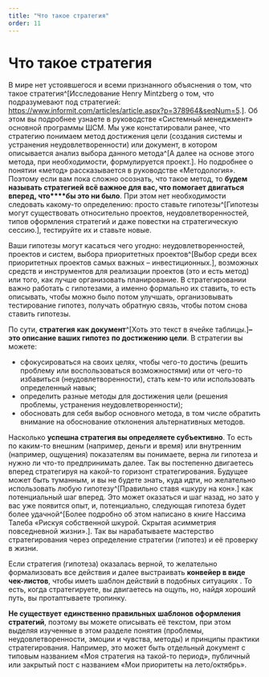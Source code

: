 ```yaml
---
title: "Что такое стратегия"
order: 11
---
```


# Что такое стратегия

В мире нет устоявшегося и всеми признанного объяснения о том, что такое стратегия^[Исследование Henry Mintzberg о том, что подразумевают под стратегией: <https://www.informit.com/articles/article.aspx?p=378964&seqNum=5>.]. Об этом вы подробнее узнаете в руководстве «Системный менеджмент» основной программы ШСМ. Мы уже констатировали ранее, что стратегию понимаем метод достижения цели (создания системы и устранения неудовлетворенности) или документ, в котором описывается анализ выбора данного метода^[А далее на основе этого метода, при необходимости, формулируется проект.]. Но подробнее о понятии «метод» рассказывается в руководстве «Методология». Поэтому если вам пока сложно осознать, что такое метод, то **будем называть стратегией всё важное для вас, что помогает двигаться вперед, что****бы это ни было**. При этом нет необходимости следовать какому-то определению: просто ставьте гипотезы^[Гипотезы могут существовать относительно проектов, неудовлетворенностей, типов оформления стратегий и даже повестки на стратегическую сессию.], тестируйте их и ставьте новые.

Ваши гипотезы могут касаться чего угодно: неудовлетворенностей, проектов и систем, выбора приоритетных проектов^[Выбор среди всех приоритетных проектов самых важных – инвестиционных.], возможных средств и инструментов для реализации проектов (это и есть метод) или того, как лучше организовать планирование. В стратегировании важно работать с гипотезами, а именно формально их ставить, то есть описывать, чтобы можно было потом улучшать, организовывать тестирование гипотез, получать обратную связь, чтобы потом снова ставить гипотезы.

По сути, **стратегия** **как документ**^[Хоть это текст в ячейке таблицы.]**– это описание ваших гипотез** **по достижению цели**. В стратегии вы можете:

* сфокусироваться на своих целях, чтобы чего-то достичь (решить проблему или воспользоваться возможностями) или от чего-то избавиться (неудовлетворенности), стать кем-то или использовать определенный навык;
* определить разные методы для достижения цели (решения проблемы, устранения неудовлетворенности);
* обосновать для себя выбор основного метода, в том числе обратить внимание на обоснование отклонения альтернативных методов.

Насколько **успешна стратегия вы определяете субъективно**. То есть по каким-то внешним (например, деньги и время) или внутренним (например, ощущения) показателям вы понимаете, верна ли гипотеза и нужно ли что-то предпринимать далее. Так вы постепенно двигаетесь вперед стратегируя на какой-то горизонт стратегирования. Будущее может быть туманным, и вы не будете знать, куда идти, но желательно использовать любую гипотезу^[Правильно ставя «шкуру на кон».] как потенциальный шаг вперед. Это может оказаться и шаг назад, но зато у вас уже появится опыт, и, потенциально, следующая гипотеза будет более удачной^[Более подробно об этом написано в книге Нассима Талеба «Рискуя собственной шкурой. Скрытая асимметрия повседневной жизни».]. Так вы нарабатываете мастерство стратегирования через определение стратегии (гипотез) и её проверку в жизни.

Если стратегия (гипотеза) оказалась верной, то желательно формализовать все действия и далее выстраивать **конвейер в виде чек-листов**, чтобы иметь шаблон действий в подобных ситуациях . То есть, когда стратегируете, вы двигаетесь на ощупь, но, найдя хороший путь, вы протаптываете тропинку.

**Не существует** **единственно правильных** **шаблонов оформления стратегий**, поэтому вы можете описывать её текстом, при этом выделяя изученные в этом разделе понятия (проблемы, неудовлетворенности, эмоции и чувства, методы) и принципы практики стратегирования. Например, это может быть отдельный документ с типовым названием «Моя стратегия на такой-то период», публичный или закрытый пост с названием «Мои приоритеты на лето/октябрь».